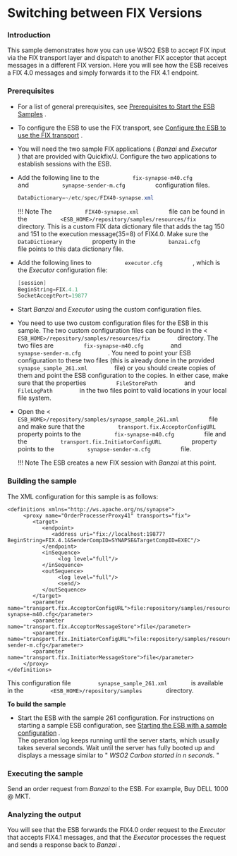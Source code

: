# Switching between FIX Versions

### Introduction

This sample demonstrates how you can use WSO2 ESB to accept FIX input
via the FIX transport layer and dispatch to another FIX acceptor that
accept messages in a different FIX version. Here you will see how the
ESB receives a FIX 4.0 messages and simply forwards it to the FIX 4.1
endpoint.

### Prerequisites

-   For a list of general prerequisites, see [Prerequisites to Start the
    ESB
    Samples](https://docs.wso2.com/display/EI650/Setting+Up+the+ESB+Samples#SettingUptheESBSamples-ESBSamplePrerequisites)
    .
-   To configure the ESB to use the FIX transport, see [Configure the
    ESB to use the FIX
    transport](https://docs.wso2.com/display/EI650/Setting+Up+the+ESB+Samples#SettingUptheESBSamples-FIX)
    .
-   You will need the two sample FIX applications ( *Banzai* and
    *Executor* ) that are provided with Quickfix/J. Configure the two
    applications to establish sessions with the ESB.
-   Add the following line to the
    `           fix-synapse-m40.cfg          ` and
    `           synapse-sender-m.cfg          ` configuration files.

    ``` java
    DataDictionary=~/etc/spec/FIX40-synapse.xml
    ```

    !!! Note
        The `           FIX40-synapse.xml          ` file can be found in the `           <ESB_HOME>/repository/samples/resources/fix          ` directory. This is a custom FIX data dictionary file that adds the tag 150 and 151 to the execution message(35=8) of FIX4.0. Make sure the `           DataDictionary          ` property in the `           banzai.cfg          ` file points to this data dictionary file.

-   Add the following lines to `           executor.cfg          ` ,
    which is the *Executor* configuration file:

    ``` java
    [session]
    BeginString=FIX.4.1
    SocketAcceptPort=19877
    ```

-   Start *Banzai* and *Executor* using the custom configuration files.
-   You need to use two custom configuration files for the ESB in this
    sample. The two custom configuration files can be found in the \<
    `          ESB_HOME>/repository/samples/resources/fix         `
    directory. The two files are
    `          fix-synapse-m40.cfg         ` and
    `          synapse-sender-m.cfg         ` . You need to point your
    ESB configuration to these two files (this is already done in the
    provided `          synapse_sample_261.xml         ` file) or you
    should create copies of them and point the ESB configuration to the
    copies. In either case, make sure that the properties
    `          FileStorePath         ` and
    `          FileLogPath         ` in the two files point to valid
    locations in your local file system.
-   Open the \<
    `           ESB_HOME>/repository/samples/synapse_sample_261.xml          `
    file and make sure that the
    `           transport.fix.AcceptorConfigURL          ` property
    points to the `           fix-synapse-m40.cfg          ` file and
    the `           transport.fix.InitiatorConfigURL          ` property
    points to the `           synapse-sender-m.cfg          ` file.

    !!! Note
        The ESB creates a new FIX session with *Banzai* at this point.

### Building the sample

The XML configuration for this sample is as follows:

```
<definitions xmlns="http://ws.apache.org/ns/synapse">
     <proxy name="OrderProcesserProxy41" transports="fix">
        <target>
           <endpoint>
              <address uri="fix://localhost:19877?BeginString=FIX.4.1&SenderCompID=SYNAPSE&TargetCompID=EXEC"/>
           </endpoint>
           <inSequence>
                <log level="full"/>
           </inSequence>
           <outSequence>
                <log level="full"/>
                <send/>
           </outSequence>
        </target>
        <parameter name="transport.fix.AcceptorConfigURL">file:repository/samples/resources/fix/fix-synapse-m40.cfg</parameter>
        <parameter name="transport.fix.AcceptorMessageStore">file</parameter>
        <parameter name="transport.fix.InitiatorConfigURL">file:repository/samples/resources/fix/synapse-sender-m.cfg</parameter>
        <parameter name="transport.fix.InitiatorMessageStore">file</parameter>
     </proxy>
</definitions>
```

This configuration file `         synapse_sample_261.xml        ` is
available in the `         <ESB_HOME>/repository/samples        `
directory.

**To build the sample**

-   Start the ESB with the sample 261 configuration. For instructions on
    starting a sample ESB configuration, see [Starting the ESB with a
    sample
    configuration](https://docs.wso2.com/display/EI650/Setting+Up+the+ESB+Samples#SettingUptheESBSamples-Startingasample)
    .  
    The operation log keeps running until the server starts, which
    usually takes several seconds. Wait until the server has fully
    booted up and displays a message similar to " *WSO2 Carbon started
    in n seconds.* "

### Executing the sample

Send an order request from *Banzai* to the ESB. For example, Buy DELL
1000 @ MKT.

### Analyzing the output

You will see that the ESB forwards the FIX4.0 order request to the
*Executor* that accepts FIX4.1 messages, and that the *Executor*
processes the request and sends a response back to *Banzai* .
